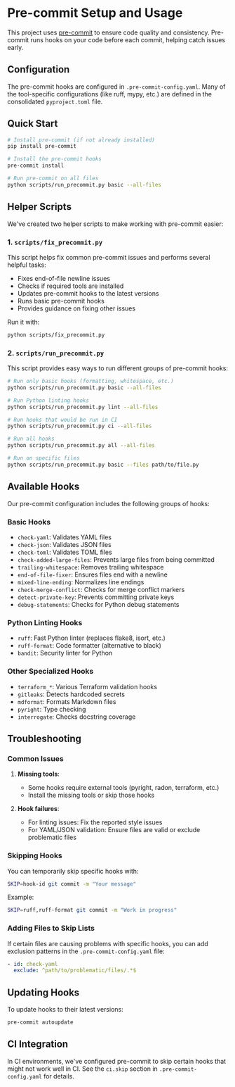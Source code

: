 # Pre-commit Setup and Usage

This project uses [pre-commit](https://pre-commit.com/) to ensure code quality and consistency.
Pre-commit runs hooks on your code before each commit, helping catch issues early.

## Configuration

The pre-commit hooks are configured in `.pre-commit-config.yaml`. Many of the tool-specific
configurations (like ruff, mypy, etc.) are defined in the consolidated `pyproject.toml` file.

## Quick Start

```bash
# Install pre-commit (if not already installed)
pip install pre-commit

# Install the pre-commit hooks
pre-commit install

# Run pre-commit on all files
python scripts/run_precommit.py basic --all-files
```

## Helper Scripts

We've created two helper scripts to make working with pre-commit easier:

### 1. `scripts/fix_precommit.py`

This script helps fix common pre-commit issues and performs several helpful tasks:

- Fixes end-of-file newline issues
- Checks if required tools are installed
- Updates pre-commit hooks to the latest versions
- Runs basic pre-commit hooks
- Provides guidance on fixing other issues

Run it with:

```bash
python scripts/fix_precommit.py
```

### 2. `scripts/run_precommit.py`

This script provides easy ways to run different groups of pre-commit hooks:

```bash
# Run only basic hooks (formatting, whitespace, etc.)
python scripts/run_precommit.py basic --all-files

# Run Python linting hooks
python scripts/run_precommit.py lint --all-files

# Run hooks that would be run in CI
python scripts/run_precommit.py ci --all-files

# Run all hooks
python scripts/run_precommit.py all --all-files

# Run on specific files
python scripts/run_precommit.py basic --files path/to/file.py
```

## Available Hooks

Our pre-commit configuration includes the following groups of hooks:

### Basic Hooks

- `check-yaml`: Validates YAML files
- `check-json`: Validates JSON files
- `check-toml`: Validates TOML files
- `check-added-large-files`: Prevents large files from being committed
- `trailing-whitespace`: Removes trailing whitespace
- `end-of-file-fixer`: Ensures files end with a newline
- `mixed-line-ending`: Normalizes line endings
- `check-merge-conflict`: Checks for merge conflict markers
- `detect-private-key`: Prevents committing private keys
- `debug-statements`: Checks for Python debug statements

### Python Linting Hooks

- `ruff`: Fast Python linter (replaces flake8, isort, etc.)
- `ruff-format`: Code formatter (alternative to black)
- `bandit`: Security linter for Python

### Other Specialized Hooks

- `terraform_*`: Various Terraform validation hooks
- `gitleaks`: Detects hardcoded secrets
- `mdformat`: Formats Markdown files
- `pyright`: Type checking
- `interrogate`: Checks docstring coverage

## Troubleshooting

### Common Issues

1. **Missing tools**:

   - Some hooks require external tools (pyright, radon, terraform, etc.)
   - Install the missing tools or skip those hooks

1. **Hook failures**:

   - For linting issues: Fix the reported style issues
   - For YAML/JSON validation: Ensure files are valid or exclude problematic files

### Skipping Hooks

You can temporarily skip specific hooks with:

```bash
SKIP=hook-id git commit -m "Your message"
```

Example:

```bash
SKIP=ruff,ruff-format git commit -m "Work in progress"
```

### Adding Files to Skip Lists

If certain files are causing problems with specific hooks, you can add exclusion patterns in the
`.pre-commit-config.yaml` file:

```yaml
- id: check-yaml
  exclude: ^path/to/problematic/files/.*$
```

## Updating Hooks

To update hooks to their latest versions:

```bash
pre-commit autoupdate
```

## CI Integration

In CI environments, we've configured pre-commit to skip certain hooks that might not work well in
CI. See the `ci.skip` section in `.pre-commit-config.yaml` for details.
